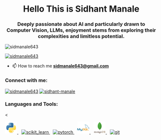 <h1 align="center"> Hello This is Sidhant Manale</h1>
<h3 align="center">Deeply passionate about AI and particularly drawn to Computer Vision, LLMs, enjoyment stems from exploring their complexities and limitless potential.</h3>

<p align="left"> <img src="https://komarev.com/ghpvc/?username=sidmanale643&label=Profile%20views&color=0e75b6&style=flat" alt="sidmanale643" /> </p>

<p align="left"> <a href="https://twitter.com/sidmanale643" target="blank"><img src="https://img.shields.io/twitter/follow/sidmanale643?logo=twitter&style=for-the-badge" alt="sidmanale643" /></a> </p>

- 📫 How to reach me **sidmanale643@gmail.com**

<h3 align="left">Connect with me:</h3>
<p align="left">
<a href="https://twitter.com/sidmanale643" target="blank"><img align="center" src="https://raw.githubusercontent.com/rahuldkjain/github-profile-readme-generator/master/src/images/icons/Social/twitter.svg" alt="sidmanale643" height="30" width="40" /></a>
<a href="https://linkedin.com/in/sidhant-manale" target="blank"><img align="center" src="https://raw.githubusercontent.com/rahuldkjain/github-profile-readme-generator/master/src/images/icons/Social/linked-in-alt.svg" alt="sidhant-manale" height="30" width="40" /></a>
</p>

<h3 align="left">Languages and Tools:</h3>
<<p style="text-align: centre;">
    <a href="https://www.python.org" target="_blank" rel="noreferrer" style="margin-right: 10px;">
        <img src="https://raw.githubusercontent.com/devicons/devicon/master/icons/python/python-original.svg" alt="python" width="40" height="40"/>
    </a>
    <a href="https://scikit-learn.org/" target="_blank" rel="noreferrer" style="margin-right: 10px;">
        <img src="https://upload.wikimedia.org/wikipedia/commons/0/05/Scikit_learn_logo_small.svg" alt="scikit_learn" width="40" height="40"/>
    </a>
    <a href="https://pytorch.org/" target="_blank" rel="noreferrer" style="margin-right: 10px;">
        <img src="https://www.vectorlogo.zone/logos/pytorch/pytorch-icon.svg" alt="pytorch" width="40" height="40"/>
    </a>
    <a href="https://www.mysql.com/" target="_blank" rel="noreferrer" style="margin-right: 10px;">
        <img src="https://raw.githubusercontent.com/devicons/devicon/master/icons/mysql/mysql-original-wordmark.svg" alt="mysql" width="40" height="40"/>
    </a>
    <a href="https://www.mongodb.com/" target="_blank" rel="noreferrer" style="margin-right: 10px;">
        <img src="https://raw.githubusercontent.com/devicons/devicon/master/icons/mongodb/mongodb-original-wordmark.svg" alt="mongodb" width="40" height="40"/>
    </a>
    <a href="https://git-scm.com/" target="_blank" rel="noreferrer">
        <img src="https://www.vectorlogo.zone/logos/git-scm/git-scm-icon.svg" alt="git" width="40" height="40"/>
    </a>
</p>
